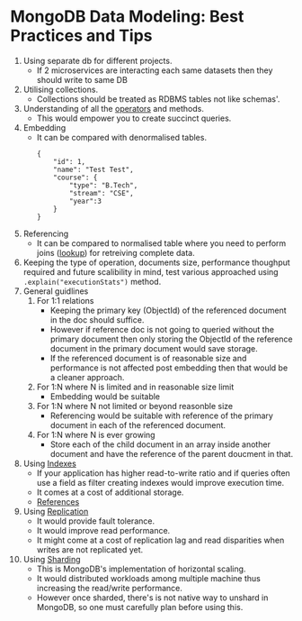 # MongoDB Data Modeling: Best Practices and Tips

1. Using separate db for different projects.
    - If 2 microservices are interacting each same datasets then they should write to same DB
2. Utilising collections.
    - Collections should be treated as RDBMS tables not like schemas'.
3. Understanding of all the [operators](https://www.mongodb.com/docs/manual/reference/operator/) and methods.
    - This would empower you to create succinct queries.
4. Embedding <br>
   - It can be compared with denormalised tables.
        ```
        {
            "id": 1,
            "name": "Test Test",
            "course": {
                "type": "B.Tech",
                "stream": "CSE",
                "year":3
            }
        }
        ```
5. Referencing
    - It can be compared to normalised table where you need to perform joins ([lookup](https://www.mongodb.com/docs/manual/reference/operator/aggregation/lookup/#mongodb-pipeline-pipe.-lookup)) for retreiving complete data.
6. Keeping the type of operation, documents size, performance thoughput required and future scalibility in mind, test various approached using ```.explain("executionStats")``` method.
7. General guidlines<br>
    1. For 1:1 relations
        -  Keeping the primary key (ObjectId) of the referenced document in the doc should suffice. 
        - However if reference doc is not going to queried without the primary document then only storing the ObjectId of the reference document in the primary document would save storage.
        - If the referenced document is of reasonable size and performance is not affected  post embedding then that would be a cleaner approach.
    2.  For 1:N where N is limited and in reasonable size limit
        -  Embedding would be suitable
    3.  For 1:N where N not limited or beyond reasonble size
        -  Referencing would be suitable with reference of the primary document in each of the referenced document.
    4. For 1:N where N is ever growing
        - Store each of the child document in an array inside another document and have the reference of the parent doucment in that.
8. Using [Indexes](https://www.mongodb.com/docs/manual/indexes/)
    - If your application has higher read-to-write ratio and if queries often use a field as filter creating indexes would improve execution time.
    - It comes at a cost of additional storage.
    - [References](https://www.mongodb.com/docs/manual/indexes/#additional-considerations)
9. Using [Replication](https://www.mongodb.com/docs/manual/replication/)
    - It would provide fault tolerance.
    - It would improve read performance.
    - It might come at a cost of replication lag and read disparities when writes are not replicated yet.
10. Using [Sharding](https://www.mongodb.com/docs/manual/sharding/)
    - This is MongoDB's implementation of horizontal scaling.
    - It would distributed workloads among multiple machine thus increasing the read/write performance.
    - However once sharded, there's is not native way to unshard in MongoDB, so one must carefully plan before using this.
